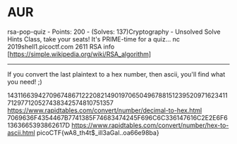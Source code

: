 # AUR

rsa-pop-quiz - Points: 200 - (Solves: 137)Cryptography - Unsolved
Solve
Hints
Class, take your seats! It's PRIME-time for a quiz... nc 2019shell1.picoctf.com 2611
RSA info [https://simple.wikipedia.org/wiki/RSA_algorithm]

***

If you convert the last plaintext to a hex number, then ascii, you'll find what you need! ;)

14311663942709674867122208214901970650496788151239520971623411712977120527438342574810751357
https://www.rapidtables.com/convert/number/decimal-to-hex.html
7069636F4354467B7741385F74683474245F696C6C336147616C2E2E6F61363665393862617D
https://www.rapidtables.com/convert/number/hex-to-ascii.html
picoCTF{wA8_th4t$_ill3aGal..oa66e98ba}
